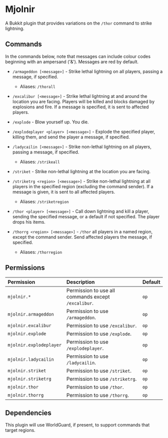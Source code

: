 Mjolnir
=======
A Bukkit plugin that provides variations on the `/thor` command to strike
lightning.


Commands
--------
In the commands below, note that messages can include colour codes beginning
with an ampersand ('&'). Messages are red by default.

 * `/armageddon [<message>]` - Strike lethal lightning on all players, passing a message, 
   if specified.
   * Aliases: `/thorall`

 * `/excalibur [<message>]` - Strike lethal lightning at and around the location
   you are facing. Players will be killed and blocks damaged by explosions and
   fire. If a message is specified, it is sent to affected players.

 * `/explode` - Blow yourself up. You die.
 
 * `/explodeplayer <player> [<message>]` - Explode the specified player, killing
   them, and send the player a message, if specified.

 * `/ladycailin [<message>]` - Strike non-lethal lightning on all players, 
   passing a message, if specified.
   * Aliases: `/strikeall`

 * `/striket` - Strike non-lethal lightning at the location you are facing.

 * `/striketrg <region> [<message>]` - Strike non-lethal lightning at all 
   players in the specified region (excluding the command sender). If a 
   message is given, it is sent to all affected players.
   * Aliases: `/striketregion`

 * `/thor <player> [<message>]` - Call down lightning and kill a player, sending
   the specified message, or a default if not specified. The player drops his items.

 * `/thorrg <region> [<message>]` - `/thor` all players in a named region,
   except the command sender. Send affected players the message, if specified.
   * Aliases: `/thorregion`


Permissions
-----------
| Permission | Description | Default |
| :---       | :---        | :---    |
| `mjolnir.*` | Permission to use all commands except `/excalibur`. | `op` |
| `mjolnir.armageddon` | Permission to use `/armageddon`. | `op` |
| `mjolnir.excalibur` | Permission to use `/excalibur`. | `op` |
| `mjolnir.explode` | Permission to use `/explode`. | `op` |
| `mjolnir.explodeplayer` | Permission to use `/explodeplayer`. | `op` |
| `mjolnir.ladycailin` | Permission to use `/ladycailin`. | `op` |
| `mjolnir.striket` | Permission to use `/striket`. | `op` |
| `mjolnir.striketrg` | Permission to use `/striketrg`. | `op` |
| `mjolnir.thor` | Permission to use `/thor`. | `op` |
| `mjolnir.thorrg` | Permission to use `/thorrg`. | `op` |


Dependencies
------------
This plugin will use WorldGuard, if present, to support commands that target
regions.

